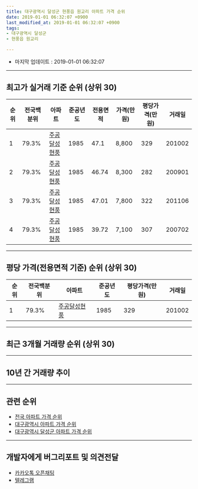 ```yaml
---
title: 대구광역시 달성군 현풍읍 원교리 아파트 가격 순위
date: 2019-01-01 06:32:07 +0900
last_modified_at: 2019-01-01 06:32:07 +0900
tags:
- 대구광역시 달성군
- 현풍읍 원교리

---
```


* 마지막 업데이트 : 2019-01-01 06:32:07

---

## 최고가 실거래 기준 순위 (상위 30)


|순위|전국백분위|아파트|준공년도|전용면적|가격(만원)|평당가격(만원)|거래일|
|---|---|---|---|---|---|---|---|
|1|79.3%|[주공달성현풍](https://search.naver.com/search.naver?query=%EB%8C%80%EA%B5%AC%EA%B4%91%EC%97%AD%EC%8B%9C+%EB%8B%AC%EC%84%B1%EA%B5%B0+%ED%98%84%ED%92%8D%EC%9D%8D+%EC%9B%90%EA%B5%90%EB%A6%AC+%EC%A3%BC%EA%B3%B5%EB%8B%AC%EC%84%B1%ED%98%84%ED%92%8D)|1985|47.1|8,800|329|201002|
|2|79.3%|[주공달성현풍](https://search.naver.com/search.naver?query=%EB%8C%80%EA%B5%AC%EA%B4%91%EC%97%AD%EC%8B%9C+%EB%8B%AC%EC%84%B1%EA%B5%B0+%ED%98%84%ED%92%8D%EC%9D%8D+%EC%9B%90%EA%B5%90%EB%A6%AC+%EC%A3%BC%EA%B3%B5%EB%8B%AC%EC%84%B1%ED%98%84%ED%92%8D)|1985|46.74|8,300|282|200901|
|3|79.3%|[주공달성현풍](https://search.naver.com/search.naver?query=%EB%8C%80%EA%B5%AC%EA%B4%91%EC%97%AD%EC%8B%9C+%EB%8B%AC%EC%84%B1%EA%B5%B0+%ED%98%84%ED%92%8D%EC%9D%8D+%EC%9B%90%EA%B5%90%EB%A6%AC+%EC%A3%BC%EA%B3%B5%EB%8B%AC%EC%84%B1%ED%98%84%ED%92%8D)|1985|47.01|7,800|322|201106|
|4|79.3%|[주공달성현풍](https://search.naver.com/search.naver?query=%EB%8C%80%EA%B5%AC%EA%B4%91%EC%97%AD%EC%8B%9C+%EB%8B%AC%EC%84%B1%EA%B5%B0+%ED%98%84%ED%92%8D%EC%9D%8D+%EC%9B%90%EA%B5%90%EB%A6%AC+%EC%A3%BC%EA%B3%B5%EB%8B%AC%EC%84%B1%ED%98%84%ED%92%8D)|1985|39.72|7,100|307|200702|


---

## 평당 가격(전용면적 기준) 순위 (상위 30)


|순위|전국백분위|아파트|준공년도|평당가격(만원)|거래일|
|---|---|---|---|---|---|
|1|79.3%|[주공달성현풍](https://search.naver.com/search.naver?query=%EB%8C%80%EA%B5%AC%EA%B4%91%EC%97%AD%EC%8B%9C+%EB%8B%AC%EC%84%B1%EA%B5%B0+%ED%98%84%ED%92%8D%EC%9D%8D+%EC%9B%90%EA%B5%90%EB%A6%AC+%EC%A3%BC%EA%B3%B5%EB%8B%AC%EC%84%B1%ED%98%84%ED%92%8D)|1985|329|201002|


---

## 최근 3개월 거래량 순위 (상위 30)


<div style="width:100%;">
    <canvas id="deal_count_ranking" height="250"></canvas>
</div>


<script>
new Chart(document.getElementById("deal_count_ranking"), {
    type: 'horizontalBar',
    data: {
        labels: ['주공달성현풍'],
        datasets: [{
            label: '실거래 수',
            data: [1],
            borderColor: "rgba(255, 0, 128, 1)",
            backgroundColor: "rgba(255, 0, 128, 0.5)",
            fill: false,
        }]
    },
    options: {
        responsive: true,
        title: {
            display: true,
            text: '최근 3개월 거래량 순위'
        },
        tooltips: {
            mode: 'index',
            intersect: false,
            callbacks: {
                title: function(tooltipItems, data) {
                    return "실거래 수:";
                },
                label: function(tooltipItem, data) {
                    return data.labels[tooltipItem.index] + ": " + tooltipItem.xLabel;
                }
            }
        },
        hover: {
            mode: 'nearest',
            intersect: true
        },
        scales: {
            xAxes: [{
                display: true,
                scaleLabel: {
                    display: true,
                    labelString: '실거래 수'
                },
                ticks: {
                    suggestedMin: 0,
                }
            }],
            yAxes: [{
                display: true,
                ticks: {
                    autoSkip: false,
                    callback: function(value, index, values) {
                        if (value.length > 15)
                            return value.substr(0, 13) + "...";
                        else
                            return value;
                    }
                },
                scaleLabel: {
                    display: false,
                }
            }]
        }
    }
});

</script>


---

## 10년 간 거래량 추이


<div style="width:100%;">
    <canvas id="deal_progress" height="250"></canvas>
</div>

<script>
new Chart(document.getElementById("deal_progress"), {
    type: 'line',
    data: {
        labels: ['200901','200902','200903','200904','200905','200906','200907','200908','200909','200910','200911','200912','201001','201002','201003','201004','201005','201006','201007','201008','201009','201010','201011','201012','201101','201102','201103','201104','201105','201106','201107','201108','201109','201110','201111','201112','201201','201202','201203','201204','201205','201206','201207','201208','201209','201210','201211','201212','201301','201302','201303','201304','201305','201306','201307','201308','201309','201310','201311','201312','201401','201402','201403','201404','201405','201406','201407','201408','201409','201410','201411','201412','201501','201502','201503','201504','201505','201506','201507','201508','201509','201510','201511','201512','201601','201602','201603','201604','201605','201606','201607','201608','201609','201610','201611','201612','201701','201702','201703','201704','201705','201706','201707','201708','201709','201710','201711','201712','201801','201802','201803','201804','201805','201806','201807','201808','201809','201810','201811','201812','201901'],
        datasets: [{
            label: '실거래 수',
            pointRadius: 1,
            data: [1, 1, 2, 2, 1, 3, 1, 0, 0, 1, 2, 2, 0, 3, 3, 2, 1, 0, 2, 1, 1, 1, 1, 0, 1, 1, 5, 0, 2, 3, 1, 2, 1, 0, 3, 3, 1, 1, 3, 2, 0, 0, 2, 3, 2, 3, 5, 3, 3, 1, 3, 2, 0, 3, 3, 0, 2, 1, 1, 1, 0, 2, 3, 2, 3, 1, 1, 0, 2, 3, 1, 1, 4, 1, 2, 2, 3, 0, 1, 1, 0, 2, 1, 1, 0, 1, 0, 2, 1, 1, 1, 0, 1, 1, 1, 1, 1, 2, 1, 1, 0, 0, 1, 2, 1, 1, 1, 0, 1, 0, 0, 1, 0, 0, 0, 1, 2, 1, 1, 0, 0],
            borderColor: "rgba(255, 201, 14, 1)",
            backgroundColor: "rgba(255, 201, 14, 0.5)",
            fill: true,
        }]
    },
    options: {
        responsive: true,
        title: {
            display: true,
            text: '10년간 거래량 추이'
        },
        tooltips: {
            mode: 'index',
            intersect: false,
        },
        hover: {
            mode: 'nearest',
            intersect: true
        },
        scales: {
            xAxes: [{
                display: true,
                scaleLabel: {
                    display: true,
                    labelString: '년/월'
                }
            }],
            yAxes: [{
                display: true,
                ticks: {
                    suggestedMin: 0,
                },
                scaleLabel: {
                    display: true,
                    labelString: '실거래 수'
                }
            }]
        }
    }
});

</script>


---

## 관련 순위

- [전국 아파트 가격 순위](https://inasie.github.io/apt-ranking/전국)
- [대구광역시 아파트 가격 순위](https://inasie.github.io/apt-ranking/대구광역시)
- [대구광역시 달성군 아파트 가격 순위](https://inasie.github.io/apt-ranking/대구광역시-달성군)


---

## 개발자에게 버그리포트 및 의견전달

- [카카오톡 오픈채팅](https://open.kakao.com/o/gLJUAP4)
- [텔레그램](https://t.me/inasie)

